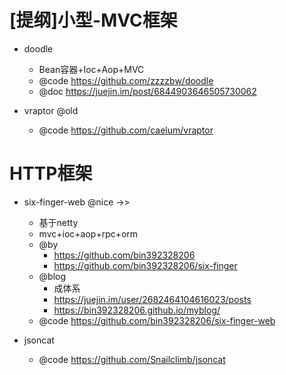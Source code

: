 # [提纲]小型-MVC框架

- doodle
  - Bean容器+Ioc+Aop+MVC
  - @code https://github.com/zzzzbw/doodle
  - @doc https://juejin.im/post/6844903646505730062

- vraptor @old
  - @code https://github.com/caelum/vraptor

# HTTP框架

- six-finger-web @nice ->>
  - 基于netty
  - mvc+ioc+aop+rpc+orm
  - @by 
    - https://github.com/bin392328206
    - https://github.com/bin392328206/six-finger
  - @blog
    - 成体系
    - https://juejin.im/user/2682464104616023/posts
    - https://bin392328206.github.io/myblog/
  - @code https://github.com/bin392328206/six-finger-web

- jsoncat
  - @code https://github.com/Snailclimb/jsoncat